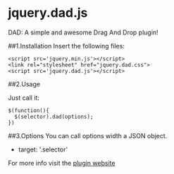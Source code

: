 # jquery.dad.js
DAD: A simple and awesome Drag And Drop plugin!

##1.Installation
Insert the following files:
```
<script src='jquery.min.js'></script>
<link rel="stylesheet" href="jquery.dad.css">
<script src='jquery.dad.js'></script>
```
##2.Usage

Just call it:
```
$(function(){ 
  $(selector).dad(options);
}) 
```
##3.Options
You can call options width a JSON object.
* target: '.selector'

For more info visit the [plugin website](http://www.konsolestudio.com/dad)








